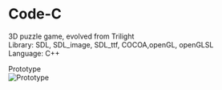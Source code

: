 Code-C
======

3D puzzle game, evolved from Trilight  
Library: SDL, SDL_image, SDL_ttf, COCOA,openGL, openGLSL  
Language: C++  
  
Prototype  
![Prototype](https://raw.github.com/yugiohatemu/Code-C/master/Screenshot/screenshot0.png)
